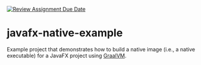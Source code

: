[![Review Assignment Due Date](https://classroom.github.com/assets/deadline-readme-button-24ddc0f5d75046c5622901739e7c5dd533143b0c8e959d652212380cedb1ea36.svg)](https://classroom.github.com/a/xaDWR_FK)

# javafx-native-example

Example project that demonstrates how to  build a native image (i.e., a native executable) for a JavaFX project using [GraalVM](https://www.graalvm.org/).
